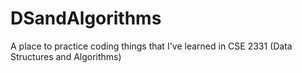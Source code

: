 # DSandAlgorithms
A place to practice coding things that I've learned in CSE 2331 (Data Structures and Algorithms)
